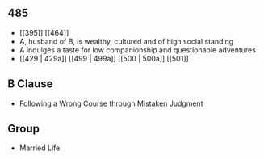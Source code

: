## 485
- [[395]] [[464]] 
- A, husband of B, is wealthy, cultured and of high social standing
- A indulges a taste for low companionship and questionable adventures
- [[429 | 429a]] [[499 | 499a]] [[500 | 500a]] [[501]] 

## B Clause
- Following a Wrong Course through Mistaken Judgment

## Group
- Married Life

